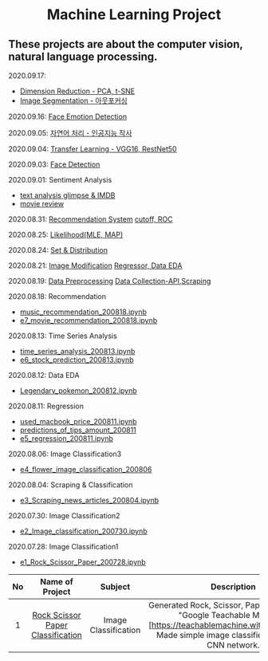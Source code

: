 # <p align="center"> Machine Learning Project </p>

## These projects are about the computer vision, natural language processing.

2020.09.17: 
- [Dimension Reduction - PCA, t-SNE](https://github.com/yooonjiwon/Aiffel/blob/master/practice/dimension_reduction_200917.ipynb)
- [Image Segmentation - 아웃포커싱](https://github.com/yooonjiwon/Aiffel/blob/master/exploration/e14_image_segmentation_200917.ipynb)

2020.09.16: [Face Emotion Detection](https://github.com/yooonjiwon/Aiffel/tree/master/exploration/e12_face2emoji)

2020.09.05: [자연어 처리 - 인공지능 작사](https://github.com/yooonjiwon/Aiffel/blob/master/exploration/e11_songwriter_200908.ipynb)

2020.09.04: [Transfer Learning - VGG16, RestNet50](https://github.com/yooonjiwon/Aiffel/blob/master/practice/vgg16_resnet50_200904.ipynb)

2020.09.03: [Face Detection](https://github.com/yooonjiwon/Aiffel/blob/master/exploration/e10_sticker_200903.ipynb)

2020.09.01: Sentiment Analysis
- [text analysis glimpse & IMDB](https://github.com/yooonjiwon/Aiffel/blob/master/practice/Sentimental_analysis_200901.ipynb)
- [movie review](https://github.com/yooonjiwon/Aiffel/blob/master/exploration/e9_movie_review_sentiment_200901.ipynb)

2020.08.31: 
[Recommendation System](https://github.com/yooonjiwon/Aiffel/blob/master/practice/recomm_system_200831.ipynb)
[cutoff, ROC](https://github.com/yooonjiwon/Aiffel/blob/master/practice/ROC_200831.ipynb)

2020.08.25: [Likelihood(MLE, MAP)](https://github.com/yooonjiwon/Aiffel/blob/master/practice/Likelihood_200825.ipynb)

2020.08.24: [Set & Distribution](https://github.com/yooonjiwon/Aiffel/blob/master/practice/Probability_200824.ipynb)


2020.08.21: 
[Image Modification](https://github.com/yooonjiwon/Aiffel/blob/master/practice/image_modification_200821.ipynb)
[Regressor, Data EDA](https://github.com/yooonjiwon/Aiffel/blob/master/exploration/e8_house_prediction_200820.ipynb)


2020.08.19: 
[Data Preprocessing](https://github.com/yooonjiwon/Aiffel/blob/master/practice/trade_preprocessing_200819.ipynb)
[Data Collection-API,Scraping](https://github.com/yooonjiwon/Aiffel/blob/master/practice/collecting_data_200819.ipynb)


2020.08.18: Recommendation
- [music_recommendation_200818.ipynb](https://github.com/yooonjiwon/Aiffel/blob/master/practice/music_recommendation_200818.ipynb)
- [e7_movie_recommendation_200818.ipynb](https://github.com/yooonjiwon/Aiffel/blob/master/exploration/e7_movie_recommendation_200818.ipynb)


2020.08.13: Time Series Analysis
- [time_series_analysis_200813.ipynb](https://github.com/yooonjiwon/Aiffel/blob/master/practice/time_series_analysis_200813.ipynb)
- [e6_stock_prediction_200813.ipynb](https://github.com/yooonjiwon/Aiffel/blob/master/exploration/e6_stock_prediction_200813.ipynb)


2020.08.12: Data EDA
- [Legendary_pokemon_200812.ipynb](https://github.com/yooonjiwon/Aiffel/blob/master/practice/Legendary_pokemon_200812.ipynb)


2020.08.11: Regression
- [used_macbook_price_200811.ipynb](https://github.com/yooonjiwon/Aiffel/blob/master/practice/used_macbook_price_200811.ipynb)
- [predictions_of_tips_amount_200811](https://github.com/yooonjiwon/Aiffel/blob/master/practice/predictions_of_tips_amount_200811.ipynb)
- [e5_regression_200811.ipynb](https://github.com/yooonjiwon/Aiffel/blob/master/exploration/e5_regression_200811.ipynb)


2020.08.06: Image Classification3
- [e4_flower_image_classification_200806](https://github.com/yooonjiwon/Aiffel/blob/master/exploration/e4_flower_image_classification_200806.ipynb)


2020.08.04: Scraping & Classification
- [e3_Scraping_news_articles_200804.ipynb](https://github.com/yooonjiwon/Aiffel/blob/master/exploration/e3_Scraping_news_articles_200804.ipynb) 


2020.07.30: Image Classification2
- [e2_Image_classification_200730.ipynb](https://github.com/yooonjiwon/Aiffel/blob/master/exploration/e2_Image_classification_200730.ipynb)


2020.07.28: Image Classification1
- [e1_Rock_Scissor_Paper_200728.ipynb](https://github.com/yooonjiwon/Aiffel/blob/master/exploration/e1_Rock_Scissor_Paper_200728.ipynb)


|No	| Name of Project	| Subject	| Description	|
| :---: | :---:	| :---:	| :---:	|
|1	|[Rock Scissor Paper Classification](https://github.com/yooonjiwon/Aiffel/blob/master/exploration/e1_Rock_Scissor_Paper_200728.ipynb) | Image Classification | Generated Rock, Scissor, Paper pictures with "Google Teachable Machine" [https://teachablemachine.withgoogle.com/]. Made simple image classifier with simple CNN network.




